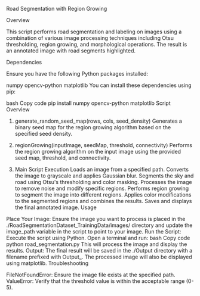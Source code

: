 Road Segmentation with Region Growing

Overview

This script performs road segmentation and labeling on images using a combination of various image processing techniques including Otsu thresholding, region growing, and morphological operations. The result is an annotated image with road segments highlighted.

Dependencies

Ensure you have the following Python packages installed:

numpy
opencv-python
matplotlib
You can install these dependencies using pip:

bash
Copy code
pip install numpy opencv-python matplotlib
Script Overview

1. generate_random_seed_map(rows, cols, seed_density)
Generates a binary seed map for the region growing algorithm based on the specified seed density.

2. regionGrowing(inputImage, seedMap, threshold, connectivity)
Performs the region growing algorithm on the input image using the provided seed map, threshold, and connectivity.

3. Main Script Execution
Loads an image from a specified path.
Converts the image to grayscale and applies Gaussian blur.
Segments the sky and road using Otsu's thresholding and color masking.
Processes the image to remove noise and modify specific regions.
Performs region growing to segment the image into different regions.
Applies color modifications to the segmented regions and combines the results.
Saves and displays the final annotated image.
Usage

Place Your Image:
Ensure the image you want to process is placed in the ./RoadSegmentationDataset_TrainingData/images/ directory and update the image_path variable in the script to point to your image.
Run the Script:
Execute the script using Python. Open a terminal and run:
bash
Copy code
python road_segmentation.py
This will process the image and display the results.
Output:
The final result will be saved in the ./Output directory with a filename prefixed with Output_. The processed image will also be displayed using matplotlib.
Troubleshooting

FileNotFoundError: Ensure the image file exists at the specified path.
ValueError: Verify that the threshold value is within the acceptable range (0-5).
